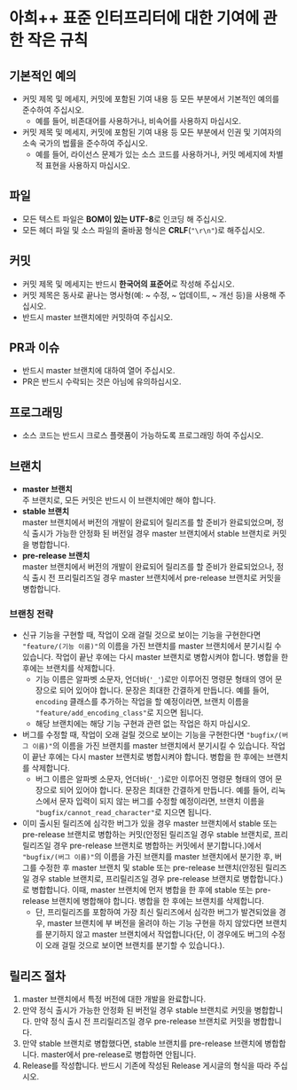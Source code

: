 # 아희++ 표준 인터프리터에 대한 기여에 관한 작은 규칙
## 기본적인 예의
- 커밋 제목 및 메세지, 커밋에 포함된 기여 내용 등 모든 부분에서 기본적인 예의를 준수하여 주십시오.
	- 예를 들어, 비존대어를 사용하거나, 비속어를 사용하지 마십시오.
- 커밋 제목 및 메세지, 커밋에 포함된 기여 내용 등 모든 부분에서 인권 및 기여자의 소속 국가의 법률을 준수하여 주십시오.
	- 예를 들어, 라이선스 문제가 있는 소스 코드를 사용하거나, 커밋 메세지에 차별적 표현을 사용하지 마십시오.
## 파일
- 모든 텍스트 파일은 **BOM이 있는 UTF-8**로 인코딩 해 주십시오.
- 모든 헤더 파일 및 소스 파일의 줄바꿈 형식은 **CRLF**(`"\r\n"`)로 해주십시오.
## 커밋
- 커밋 제목 및 메세지는 반드시 **한국어의 표준어**로 작성해 주십시오.
- 커밋 제목은 동사로 끝나는 명사형(예: ~ 수정, ~ 업데이트, ~ 개선 등)을 사용해 주십시오.
- 반드시 master 브랜치에만 커밋하여 주십시오.
## PR과 이슈
- 반드시 master 브랜치에 대하여 열어 주십시오.
- PR은 반드시 수락되는 것은 아님에 유의하십시오.
## 프로그래밍
- 소스 코드는 반드시 크로스 플랫폼이 가능하도록 프로그래밍 하여 주십시오.
## 브랜치
- **master 브랜치**<br>
주 브랜치로, 모든 커밋은 반드시 이 브랜치에만 해야 합니다.
- **stable 브랜치**<br>
master 브랜치에서 버전의 개발이 완료되어 릴리즈를 할 준비가 완료되었으며, 정식 출시가 가능한 안정화 된 버전일 경우 master 브랜치에서 stable 브랜치로 커밋을 병합합니다.
- **pre-release 브랜치**<br>
master 브랜치에서 버전의 개발이 완료되어 릴리즈를 할 준비가 완료되었으나, 정식 출시 전 프리릴리즈일 경우 master 브랜치에서 pre-release 브랜치로 커밋을 병합합니다.
### 브랜칭 전략
- 신규 기능을 구현할 때, 작업이 오래 걸릴 것으로 보이는 기능을 구현한다면 `"feature/(기능 이름)"`의 이름을 가진 브랜치를 master 브랜치에서 분기시킬 수 있습니다. 작업이 끝난 후에는 다시 master 브랜치로 병합시켜야 합니다. 병합을 한 후에는 브랜치를 삭제합니다.
	- 기능 이름은 알파벳 소문자, 언더바(`'_'`)로만 이루어진 명령문 형태의 영어 문장으로 되어 있어야 합니다. 문장은 최대한 간결하게 만듭니다. 예를 들어, `encoding` 클래스를 추가하는 작업을 할 예정이라면, 브랜치 이름을 `"feature/add_encoding_class"`로 지으면 됩니다.
	- 해당 브랜치에는 해당 기능 구현과 관련 없는 작업은 하지 마십시오.
- 버그를 수정할 때, 작업이 오래 걸릴 것으로 보이는 기능을 구현한다면 `"bugfix/(버그 이름)"`의 이름을 가진 브랜치를 master 브랜치에서 분기시킬 수 있습니다. 작업이 끝난 후에는 다시 master 브랜치로 병합시켜야 합니다. 병합을 한 후에는 브랜치를 삭제합니다.
	- 버그 이름은 알파벳 소문자, 언더바(`'_'`)로만 이루어진 명령문 형태의 영어 문장으로 되어 있어야 합니다. 문장은 최대한 간결하게 만듭니다. 예를 들어, 리눅스에서 문자 입력이 되지 않는 버그를 수정할 예정이라면, 브랜치 이름을 `"bugfix/cannot_read_character"`로 지으면 됩니다.
- 이미 출시된 릴리즈에 심각한 버그가 있을 경우 master 브랜치에서 stable 또는 pre-release 브랜치로 병합하는 커밋(안정된 릴리즈일 경우 stable 브랜치로, 프리릴리즈일 경우 pre-release 브랜치로 병합하는 커밋에서 분기합니다.)에서 `"bugfix/(버그 이름)"`의 이름을 가진 브랜치를 master 브랜치에서 분기한 후, 버그를 수정한 후 master 브랜치 및 stable 또는 pre-release 브랜치(안정된 릴리즈일 경우 stable 브랜치로, 프리릴리즈일 경우 pre-release 브랜치로 병합합니다.)로 병합합니다. 이때, master 브랜치에 먼저 병합을 한 후에 stable 또는 pre-release 브랜치에 병합해야 합니다. 병합을 한 후에는 브랜치를 삭제합니다.
	- 단, 프리릴리즈를 포함하여 가장 최신 릴리즈에서 심각한 버그가 발견되었을 경우, master 브랜치에 부 버전을 올려야 하는 기능 구현을 하지 않았다면 브랜치를 분기하지 않고 master 브랜치에서 작업합니다(단, 이 경우에도 버그의 수정이 오래 걸릴 것으로 보이면 브랜치를 분기할 수 있습니다.).
## 릴리즈 절차
1. master 브랜치에서 특정 버전에 대한 개발을 완료합니다.
2. 만약 정식 출시가 가능한 안정화 된 버전일 경우 stable 브랜치로 커밋을 병합합니다. 만약 정식 출시 전 프리릴리즈일 경우 pre-release 브랜치로 커밋을 병합합니다.
3. 만약 stable 브랜치로 병합했다면, stable 브랜치를 pre-release 브랜치에 병합합니다. master에서 pre-release로 병합하면 안됩니다.
4. Release를 작성합니다. 반드시 기존에 작성된 Release 게시글의 형식을 따라 주십시오.
